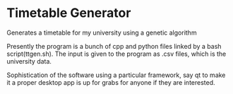 # Timetable Generator
Generates a timetable for my university using a genetic algorithm

Presently the program is a bunch of cpp and python files linked by a bash script(ttgen.sh).
The input is given to the program as .csv files, which is the university data.

Sophistication of the software using a particular framework, say qt to make it a proper desktop app is up for grabs for anyone if they are interested.
